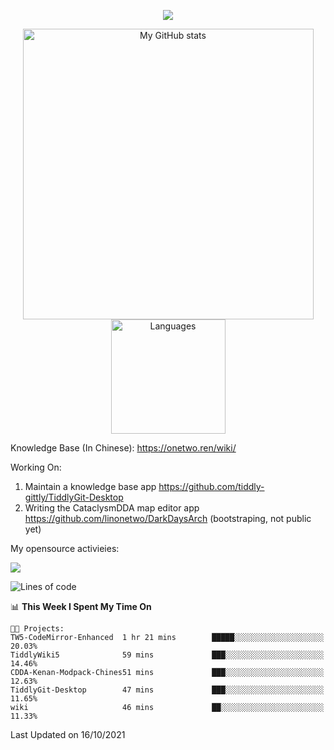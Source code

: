 <a href="https://github.com/linonetwo">
    <p align="center">
        <img src="https://github-profile-trophy.vercel.app/?username=linonetwo&column=7&theme=onedark"/>
    </p>
</a>
<a align="center" href="https://github.com/linonetwo">
  <p align="center">
    <img src="https://github-readme-stats.vercel.app/api?username=linonetwo&show_icons=true&count_private=true" alt="My GitHub stats" width="465"/>
    <img src="https://github-readme-stats.vercel.app/api/top-langs/?username=linonetwo&layout=compact&langs_count=10" alt="Languages" height="183">
  </p>
</a>

Knowledge Base (In Chinese): https://onetwo.ren/wiki/

Working On: 

1. Maintain a knowledge base app https://github.com/tiddly-gittly/TiddlyGit-Desktop
1. Writing the CataclysmDDA map editor app https://github.com/linonetwo/DarkDaysArch (bootstraping, not public yet)

My opensource activieies:

![](https://visitor-badge.glitch.me/badge?page_id=linonetwo.linonetwo)

<!--START_SECTION:waka-->
![Lines of code](https://img.shields.io/badge/From%20Hello%20World%20I%27ve%20Written-2.5%20million%20lines%20of%20code-blue)

📊 **This Week I Spent My Time On** 

```text
🐱‍💻 Projects: 
TW5-CodeMirror-Enhanced  1 hr 21 mins        █████░░░░░░░░░░░░░░░░░░░░   20.03% 
TiddlyWiki5              59 mins             ███░░░░░░░░░░░░░░░░░░░░░░   14.46% 
CDDA-Kenan-Modpack-Chines51 mins             ███░░░░░░░░░░░░░░░░░░░░░░   12.63% 
TiddlyGit-Desktop        47 mins             ███░░░░░░░░░░░░░░░░░░░░░░   11.65% 
wiki                     46 mins             ██░░░░░░░░░░░░░░░░░░░░░░░   11.33%

```


 Last Updated on 16/10/2021
<!--END_SECTION:waka-->
